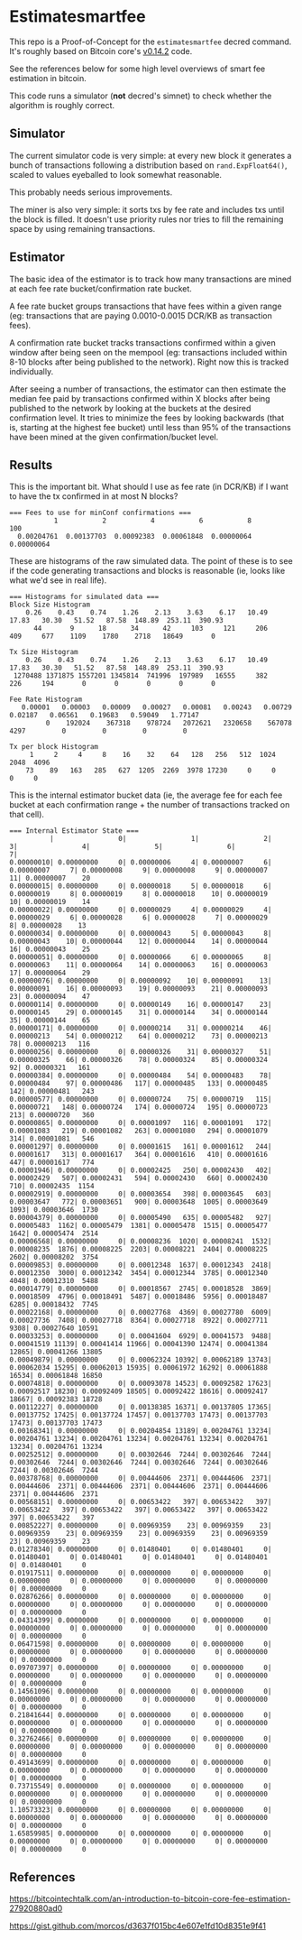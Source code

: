# Estimatesmartfee

This repo is a Proof-of-Concept for the `estimatesmartfee` decred command. It's roughly based on Bitcoin core's [v0.14.2](https://github.com/bitcoin/bitcoin/blob/v0.14.2/src/policy/fees.cpp) code.

See the references below for some high level overviews of smart fee estimation in bitcoin.

This code runs a simulator (**not** decred's simnet) to check whether the algorithm is roughly correct.

## Simulator

The current simulator code is very simple: at every new block it generates a bunch of transactions following a distribution based on `rand.ExpFloat64()`, scaled to values eyeballed to look somewhat reasonable.

This probably needs serious improvements.

The miner is also very simple: it sorts txs by fee rate and includes txs until the block is filled. It doesn't use priority rules nor tries to fill the remaining space by using remaining transactions.

## Estimator

The basic idea of the estimator is to track how many transactions are mined at each fee rate bucket/confirmation rate bucket.

A fee rate bucket groups transactions that have fees within a given range (eg: transactions that are paying 0.0010-0.0015 DCR/KB as transaction fees).

A confirmation rate bucket tracks transactions confirmed within a given window after being seen on the mempool (eg: transactions included within 8-10 blocks after being published to the network). Right now this is tracked individually.

After seeing a number of transactions, the estimator can then estimate the median fee paid by transactions confirmed within X blocks after being published to the network by looking at the buckets at the desired confirmation level. It tries to minimize the fees by looking backwards (that is, starting at the highest fee bucket) until less than 95% of the transactions have been mined at the given confirmation/bucket level.

## Results

This is the important bit. What should I use as fee rate (in DCR/KB) if I want to have the tx confirmed in at most N blocks?

```
=== Fees to use for minConf confirmations ===
           1           2           4           6           8         100
  0.00204761  0.00137703  0.00092383  0.00061848  0.00000064  0.00000064
```

These are histograms of the raw simulated data. The point of these is to see if the code generating transactions and blocks is reasonable (ie, looks like what we'd see in real life).

```
=== Histograms for simulated data ===
Block Size Histogram
    0.26    0.43    0.74    1.26    2.13    3.63    6.17   10.49   17.83   30.30   51.52   87.58  148.89  253.11  390.93
      44       9      18      34      42     103     121     206     409     677    1109    1780    2718   18649       0

Tx Size Histogram
    0.26    0.43    0.74    1.26    2.13    3.63    6.17   10.49   17.83   30.30   51.52   87.58  148.89  253.11  390.93
 1270488 1371875 1557201 1345814  741996  197989   16555     382     226     194       0       0       0       0       0

Fee Rate Histogram
   0.00001   0.00003   0.00009   0.00027   0.00081   0.00243   0.00729   0.02187   0.06561   0.19683   0.59049   1.77147
         0    192024    367318    978724   2072621   2320658    567078      4297         0         0         0         0

Tx per block Histogram
     1     2     4     8    16    32    64   128   256   512  1024  2048  4096
    73    89   163   285   627  1205  2269  3978 17230     0     0     0     0
```

This is the internal estimator bucket data (ie, the average fee for each fee bucket at each confirmation range + the number of transactions tracked on that cell).

```
=== Internal Estimator State ===
          |                0|                1|                2|                3|                4|                5|                6|                7|
0.00000010| 0.00000000     0| 0.00000006     4| 0.00000007     6| 0.00000007     7| 0.00000008     9| 0.00000008     9| 0.00000007    11| 0.00000007    20
0.00000015| 0.00000000     0| 0.00000018     5| 0.00000018     6| 0.00000019     8| 0.00000019     8| 0.00000018    10| 0.00000019    10| 0.00000019    14
0.00000022| 0.00000000     0| 0.00000029     4| 0.00000029     4| 0.00000029     6| 0.00000028     6| 0.00000028     7| 0.00000029     8| 0.00000028    13
0.00000034| 0.00000000     0| 0.00000043     5| 0.00000043     8| 0.00000043    10| 0.00000044    12| 0.00000044    14| 0.00000044    16| 0.00000043    25
0.00000051| 0.00000000     0| 0.00000066     6| 0.00000065     8| 0.00000063    11| 0.00000064    14| 0.00000063    16| 0.00000063    17| 0.00000064    29
0.00000076| 0.00000000     0| 0.00000092    10| 0.00000091    13| 0.00000091    16| 0.00000093    19| 0.00000093    21| 0.00000093    23| 0.00000094    47
0.00000114| 0.00000000     0| 0.00000149    16| 0.00000147    23| 0.00000145    29| 0.00000145    31| 0.00000144    34| 0.00000144    35| 0.00000144    65
0.00000171| 0.00000000     0| 0.00000214    31| 0.00000214    46| 0.00000213    54| 0.00000212    64| 0.00000212    73| 0.00000213    78| 0.00000213   116
0.00000256| 0.00000000     0| 0.00000326    31| 0.00000327    51| 0.00000325    66| 0.00000326    78| 0.00000324    85| 0.00000324    92| 0.00000321   161
0.00000384| 0.00000000     0| 0.00000484    54| 0.00000483    78| 0.00000484    97| 0.00000486   117| 0.00000485   133| 0.00000485   142| 0.00000481   243
0.00000577| 0.00000000     0| 0.00000724    75| 0.00000719   115| 0.00000721   148| 0.00000724   174| 0.00000724   195| 0.00000723   213| 0.00000720   360
0.00000865| 0.00000000     0| 0.00001097   116| 0.00001091   172| 0.00001083   219| 0.00001082   263| 0.00001080   294| 0.00001079   314| 0.00001081   546
0.00001297| 0.00000000     0| 0.00001615   161| 0.00001612   244| 0.00001617   313| 0.00001617   364| 0.00001616   410| 0.00001616   447| 0.00001617   774
0.00001946| 0.00000000     0| 0.00002425   250| 0.00002430   402| 0.00002429   507| 0.00002431   594| 0.00002430   660| 0.00002430   710| 0.00002435  1154
0.00002919| 0.00000000     0| 0.00003654   398| 0.00003645   603| 0.00003647   772| 0.00003651   900| 0.00003648  1005| 0.00003649  1093| 0.00003646  1730
0.00004379| 0.00000000     0| 0.00005490   635| 0.00005482   927| 0.00005483  1162| 0.00005479  1381| 0.00005478  1515| 0.00005477  1642| 0.00005474  2514
0.00006568| 0.00000000     0| 0.00008236  1020| 0.00008241  1532| 0.00008235  1876| 0.00008225  2203| 0.00008221  2404| 0.00008225  2602| 0.00008202  3754
0.00009853| 0.00000000     0| 0.00012348  1637| 0.00012343  2418| 0.00012350  3000| 0.00012342  3454| 0.00012344  3785| 0.00012340  4048| 0.00012310  5488
0.00014779| 0.00000000     0| 0.00018567  2745| 0.00018528  3869| 0.00018509  4796| 0.00018491  5487| 0.00018486  5956| 0.00018487  6285| 0.00018432  7745
0.00022168| 0.00000000     0| 0.00027768  4369| 0.00027780  6009| 0.00027736  7408| 0.00027718  8364| 0.00027718  8922| 0.00027711  9308| 0.00027640 10591
0.00033253| 0.00000000     0| 0.00041604  6929| 0.00041573  9488| 0.00041519 11139| 0.00041414 11966| 0.00041390 12474| 0.00041384 12865| 0.00041266 13805
0.00049879| 0.00000000     0| 0.00062324 10392| 0.00062189 13743| 0.00062034 15295| 0.00062013 15935| 0.00061972 16292| 0.00061888 16534| 0.00061848 16850
0.00074818| 0.00000000     0| 0.00093078 14523| 0.00092582 17623| 0.00092517 18230| 0.00092409 18505| 0.00092422 18616| 0.00092417 18667| 0.00092383 18728
0.00112227| 0.00000000     0| 0.00138385 16371| 0.00137805 17365| 0.00137752 17425| 0.00137724 17457| 0.00137703 17473| 0.00137703 17473| 0.00137703 17473
0.00168341| 0.00000000     0| 0.00204854 13189| 0.00204761 13234| 0.00204761 13234| 0.00204761 13234| 0.00204761 13234| 0.00204761 13234| 0.00204761 13234
0.00252512| 0.00000000     0| 0.00302646  7244| 0.00302646  7244| 0.00302646  7244| 0.00302646  7244| 0.00302646  7244| 0.00302646  7244| 0.00302646  7244
0.00378768| 0.00000000     0| 0.00444606  2371| 0.00444606  2371| 0.00444606  2371| 0.00444606  2371| 0.00444606  2371| 0.00444606  2371| 0.00444606  2371
0.00568151| 0.00000000     0| 0.00653422   397| 0.00653422   397| 0.00653422   397| 0.00653422   397| 0.00653422   397| 0.00653422   397| 0.00653422   397
0.00852227| 0.00000000     0| 0.00969359    23| 0.00969359    23| 0.00969359    23| 0.00969359    23| 0.00969359    23| 0.00969359    23| 0.00969359    23
0.01278340| 0.00000000     0| 0.01480401     0| 0.01480401     0| 0.01480401     0| 0.01480401     0| 0.01480401     0| 0.01480401     0| 0.01480401     0
0.01917511| 0.00000000     0| 0.00000000     0| 0.00000000     0| 0.00000000     0| 0.00000000     0| 0.00000000     0| 0.00000000     0| 0.00000000     0
0.02876266| 0.00000000     0| 0.00000000     0| 0.00000000     0| 0.00000000     0| 0.00000000     0| 0.00000000     0| 0.00000000     0| 0.00000000     0
0.04314399| 0.00000000     0| 0.00000000     0| 0.00000000     0| 0.00000000     0| 0.00000000     0| 0.00000000     0| 0.00000000     0| 0.00000000     0
0.06471598| 0.00000000     0| 0.00000000     0| 0.00000000     0| 0.00000000     0| 0.00000000     0| 0.00000000     0| 0.00000000     0| 0.00000000     0
0.09707397| 0.00000000     0| 0.00000000     0| 0.00000000     0| 0.00000000     0| 0.00000000     0| 0.00000000     0| 0.00000000     0| 0.00000000     0
0.14561096| 0.00000000     0| 0.00000000     0| 0.00000000     0| 0.00000000     0| 0.00000000     0| 0.00000000     0| 0.00000000     0| 0.00000000     0
0.21841644| 0.00000000     0| 0.00000000     0| 0.00000000     0| 0.00000000     0| 0.00000000     0| 0.00000000     0| 0.00000000     0| 0.00000000     0
0.32762466| 0.00000000     0| 0.00000000     0| 0.00000000     0| 0.00000000     0| 0.00000000     0| 0.00000000     0| 0.00000000     0| 0.00000000     0
0.49143699| 0.00000000     0| 0.00000000     0| 0.00000000     0| 0.00000000     0| 0.00000000     0| 0.00000000     0| 0.00000000     0| 0.00000000     0
0.73715549| 0.00000000     0| 0.00000000     0| 0.00000000     0| 0.00000000     0| 0.00000000     0| 0.00000000     0| 0.00000000     0| 0.00000000     0
1.10573323| 0.00000000     0| 0.00000000     0| 0.00000000     0| 0.00000000     0| 0.00000000     0| 0.00000000     0| 0.00000000     0| 0.00000000     0
1.65859985| 0.00000000     0| 0.00000000     0| 0.00000000     0| 0.00000000     0| 0.00000000     0| 0.00000000     0| 0.00000000     0| 0.00000000     0
```

## References

https://bitcointechtalk.com/an-introduction-to-bitcoin-core-fee-estimation-27920880ad0

https://gist.github.com/morcos/d3637f015bc4e607e1fd10d8351e9f41
